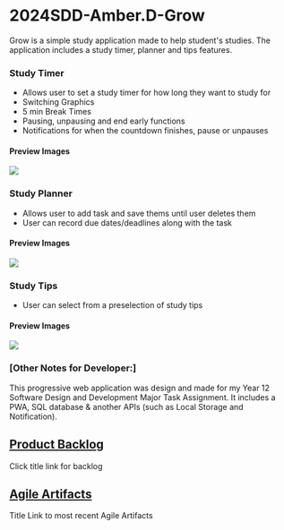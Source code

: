 # 2024SDD-Amber.D-Grow
Grow is a simple study application made to help student's studies. The application includes a study timer, planner and tips features. 

### Study Timer 
- Allows user to set a study timer for how long they want to study for 
- Switching Graphics
- 5 min Break Times
- Pausing, unpausing and end early functions 
- Notifications for when the countdown finishes, pause or unpauses

#### Preview Images
![](https://github.com/TempeHS/2024SDD-Amber.D-Grow/blob/main/previewImages/TimerPV.png)

### Study Planner 
- Allows user to add task and save thems until user deletes them 
- User can record due dates/deadlines along with the task 

#### Preview Images
![](https://github.com/TempeHS/2024SDD-Amber.D-Grow/blob/main/previewImages/PlannerPV.png)

### Study Tips
- User can select from a preselection of study tips

#### Preview Images 
![](https://github.com/TempeHS/2024SDD-Amber.D-Grow/blob/main/previewImages/TipsPV.png)

### [Other Notes for Developer:] 
This progressive web application was design and made for my Year 12 Software Design and Development Major Task Assignment. 
It includes a PWA, SQL database & another APIs (such as Local Storage and Notification).

## [Product Backlog](/productBacklog.md)
Click title link for backlog

## [Agile Artifacts](/AgileArtifacts.md)
Title Link to most recent Agile Artifacts
